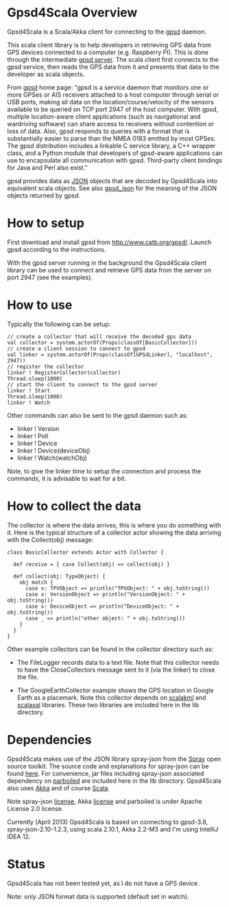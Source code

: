 # Gpsd4Scala Overview

Gpsd4Scala is a Scala/Akka client for connecting to the [gpsd](http://www.catb.org/gpsd/) daemon.

This scala client library is to help developers in retrieving GPS data from
GPS devices connected to a computer (e.g. Raspberry PI). This is done through the intermediate
[gpsd server](http://www.catb.org/gpsd/). The scala client first connects to the gpsd service, then reads the GPS data
from it and presents that data to the developer as scala objects.

From [gpsd](http://www.catb.org/gpsd/) home page:
"gpsd is a service daemon that monitors one or more GPSes or AIS receivers
attached to a host computer through serial or USB ports, making all data on
the location/course/velocity of the sensors available to be queried on TCP
port 2947 of the host computer. With gpsd, multiple location-aware client
applications (such as navigational and wardriving software) can share access
to receivers without contention or loss of data. Also, gpsd responds to queries
with a format that is substantially easier to parse than the NMEA 0183 emitted
by most GPSes. The gpsd distribution includes a linkable C service library,
a C++ wrapper class, and a Python module that developers of gpsd-aware applications
can use to encapsulate all communication with gpsd. Third-party client bindings
for Java and Perl also exist."

gpsd provides data as [JSON](http://www.json.org/) objects that are decoded by Gpsd4Scala
into equivalent scala objects. See also [gpsd_json](http://catb.org/gpsd/gpsd_json.html) for
the meaning of the JSON objects returned by gpsd.

# How to setup

First download and install gpsd from http://www.catb.org/gpsd/. Launch gpsd according to the instructions.

With the gpsd server running in the background the Gpsd4Scala client library can
be used to connect and retrieve GPS data from the server on port 2947 (see the examples).

# How to use

Typically the following can be setup:

    // create a collector that will receive the decoded gps data
    val collector = system.actorOf(Props(classOf[BasicCollector]))
    // create a client session to connect to gpsd
    val linker = system.actorOf(Props(classOf[GPSdLinker], "localhost", 2947))
    // register the collector
    linker ! RegisterCollector(collector)
    Thread.sleep(1000)
    // start the client to connect to the gpsd server
    linker ! Start
    Thread.sleep(1000)
    linker ! Watch

Other commands can also be sent to the gpsd daemon such as:

  - linker ! Version
  - linker ! Poll
  - linker ! Device
  - linker ! Device(deviceObj)
  - linker ! Watch(watchObj)

Note, to give the linker time to setup the connection and process the commands, it is
advisable to wait for a bit.

# How to collect the data

The collector is where the data arrives, this is where you do something with it.
Here is the typical structure of a collector actor showing the data arriving with the Collect(obj) message:

    class BasicCollector extends Actor with Collector {

      def receive = { case Collect(obj) => collect(obj) }

      def collect(obj: TypeObject) {
        obj match {
          case x: TPVObject => println("TPVObject: " + obj.toString())
          case x: VersionObject => println("VersionObject: " + obj.toString())
          case x: DeviceObject => println("DeviceObject: " + obj.toString())
          case _ => println("other object: " + obj.toString())
        }
      }
    }

Other example collectors can be found in the collector directory such as:

  - The FileLogger records data to a text file. Note that this collector needs to have the CloseCollectors
message sent to it (via the linker) to close the file.

  - The GoogleEarthCollector example shows the GPS location in Google Earth as a placemark.
Note this collector depends on [scalakml](https://github.com/workingDog/scalakml) and
[scalaxal](https://github.com/workingDog/scalaxal) libraries. These two libraries are included
here in the lib directory.

# Dependencies

Gpsd4Scala makes use of the JSON library spray-json from the [Spray](http://spray.io/) open source toolkit.
The source code and explanations for spray-json can be found [here](https://github.com/spray/spray-json).
For convenience, jar files including spray-json associated dependency on [parboiled](https://github.com/sirthias/parboiled/wiki)
are included here in the lib directory.
Gpsd4Scala also uses [Akka](http://akka.io/) and of course [Scala](http://www.scala-lang.org/).

Note spray-json [license](http://spray.io/project-info/license/), Akka [license](https://github.com/akka/akka/blob/master/LICENSE)
 and parboiled is under Apache License 2.0 license.

Currently (April 2013) Gpsd4Scala is based on connecting to gpsd-3.8, spray-json-2.10-1.2.3,
using scala 2.10.1, Akka 2.2-M3 and I'm using IntelliJ IDEA 12.

# Status

Gpsd4Scala has not been tested yet, as I do not have a GPS device.

Note: only JSON format data is supported (default set in watch).
